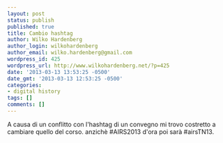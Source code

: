 ```yaml
---
layout: post
status: publish
published: true
title: Cambio hashtag
author: Wilko Hardenberg
author_login: wilkohardenberg
author_email: wilko.hardenberg@gmail.com
wordpress_id: 425
wordpress_url: http://www.wilkohardenberg.net/?p=425
date: '2013-03-13 13:53:25 -0500'
date_gmt: '2013-03-13 12:53:25 -0500'
categories:
- digital history
tags: []
comments: []
---
```

<p>A causa di un conflitto con l'hashtag di un convegno mi trovo costretto a cambiare quello del corso. anzich&egrave; #AIRS2013 d'ora poi sar&agrave; #airsTN13.</p>
